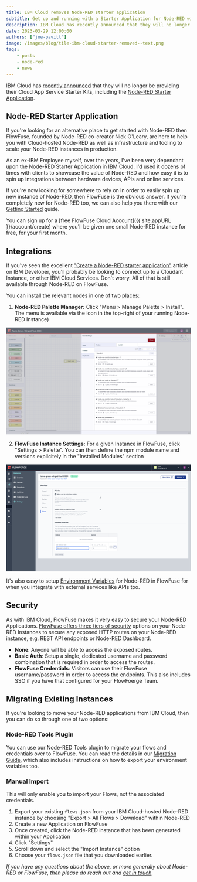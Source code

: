 ```yaml
---
title: IBM Cloud removes Node-RED starter application
subtitle: Get up and running with a Starter Application for Node-RED with FlowFuse or migrate your existing flows from IBM Cloud
description: IBM Cloud has recently announced that they will no longer be providing their Cloud App Service Starter Kits, including the Node-RED Starter Application. Don't worry though, FlowFuse has you covered.
date: 2023-03-29 12:00:00
authors: ["joe-pavitt"]
image: /images/blog/tile-ibm-cloud-starter-removed--text.png
tags:
    - posts
    - node-red
    - news
---
```


IBM Cloud has [recently announced](https://www.ibm.com/cloud/blog/announcements/deprecation-of-ibm-cloud-starter-kits) that they will no longer be providing their Cloud App Service Starter Kits, including the [Node-RED Starter Application](https://developer.ibm.com/tutorials/how-to-create-a-node-red-starter-application/).

<!--more-->

## Node-RED Starter Application

If you're looking for an alternative place to get started with Node-RED then FlowFuse, founded by Node-RED co-creator Nick O'Leary, are here to help you with Cloud-hosted Node-RED as well as infrastructure and tooling to scale your Node-RED instances in production.

As an ex-IBM Employee myself, over the years, I've been very dependant upon the Node-RED Starter Application in IBM Cloud. I'd used it dozens of times with clients to showcase the value of Node-RED and how easy it is to spin up integrations between hardware devices, APIs and online services.

If you're now looking for somewhere to rely on in order to easily spin up new instance of Node-RED, then FlowFuse is the obvious answer. If you're completely new for Node-RED too, we can also help you there with our [Getting Started](/blog/2023/01/getting-started-with-node-red/) guide.

You can sign up for a [free FlowFuse Cloud Account]({{ site.appURL }}/account/create) where you'll be given one small Node-RED instance for free, for your first month.

## Integrations

If you've seen the excellent ["Create a Node-RED starter application"](https://developer.ibm.com/tutorials/how-to-create-a-node-red-starter-application/) article on IBM Developer, you'll probably be looking to connect up to a Cloudant Instance, or other IBM Cloud Services. Don't worry. All of that is still available through Node-RED on FlowFuse.

You can install the relevant nodes in one of two places:

1. **Node-RED Palette Manager:** Click "Menu > Manage Palette > Install". The menu is available via the icon in the top-right of your running Node-RED Instance)

![Screenshot of Node-RED's Manage Palette menu](./images/nr-manage-palette-cloudant.png "Screenshot of Node-RED's Manage Palette menu")


2. **FlowFuse Instance Settings:** For a given Instance in FlowFuse, click "Settings > Palette". You can then define the npm module name and versions explicitely in the "Installed Modules" section

![Screenshot of FlowFuse's "Installed Modules" option in Instance > Settings > Palette](./images/ff-installed-modules.png "Screenshot of FlowFuse's 'Installed Modules' option in Instance > Settings > Palette")

It's also easy to setup [Environment Variables](/blog/2023/01/environment-variables-in-node-red/) for Node-RED in FlowFuse for when you integrate with external services like APIs too.

## Security

As with IBM Cloud, FlowFuse makes it very easy to secure your Node-RED Applications. [FlowFuse offers three tiers of security](/docs/user/instance-settings/#security) options on your Node-RED Instances to secure any exposed HTTP routes on your Node-RED instance, e.g. REST API endpoints or Node-RED Dashboard.

- **None**: Anyone will be able to access the exposed routes.
- **Basic Auth**: Setup a single, dedicated username and password combination that is required in order to access the routes.
- **FlowFuse Credentials**: Visitors can use their FlowFuse username/password in order to access the endpoints. This also includes SSO if you have that configured for your FlowFoerge Team.

## Migrating Existing Instances

If you're looking to move your Node-RED applications from IBM Cloud, then you can do so through one of two options:

### Node-RED Tools Plugin

You can use our Node-RED Tools plugin to migrate your flows and credentials over to FlowFuse. You can read the details in our [Migration Guide](/docs/migration/introduction/), which also includes instructions on how to export your environment variables too.


### Manual Import

This will only enable you to import your Flows, not the associated credentials.

1. Export your existing `flows.json` from your IBM Cloud-hosted Node-RED instance by choosing "Export > All Flows > Download" within Node-RED
2. Create a new Application on FlowFuse
3. Once created, click the Node-RED instance that has been generated within your Application
4. Click "Settings"
5. Scroll down and select the "Import Instance" option
6. Choose your `flows.json` file that you downloaded earlier.

_If you have any questions about the above, or more generally about Node-RED or FlowFuse, then please do reach out and [get in touch](/contact-us)._